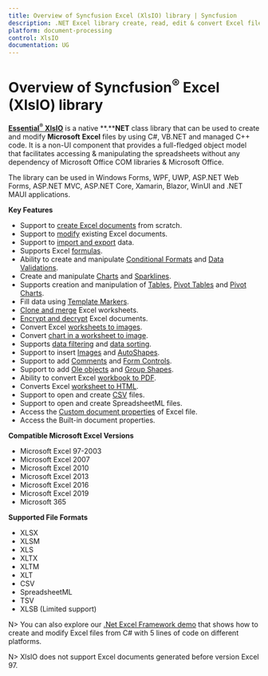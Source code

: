 ```yaml
---
title: Overview of Syncfusion Excel (XlsIO) library | Syncfusion
description: .NET Excel library create, read, edit & convert Excel file in WinForms, WPF, UWP, ASP.NET Core, ASP.NET MVC, Xamarin, Blazor, WinUI and .NET MAUI applications.
platform: document-processing
control: XlsIO
documentation: UG
---
```


# Overview of Syncfusion<sup>&reg;</sup> Excel (XlsIO) library

[**Essential<sup>&reg;</sup> XlsIO**](https://www.syncfusion.com/document-processing/excel-framework/net) is a native **.****NET** class library that can be used to create and modify **Microsoft** **Excel** files by using C#, VB.NET and managed C++ code. It is a non-UI component that provides a full-fledged object model that facilitates accessing & manipulating the spreadsheets without any dependency of Microsoft Office COM libraries & Microsoft Office.

The library can be used in Windows Forms, WPF, UWP, ASP.NET Web Forms, ASP.NET MVC, ASP.NET Core, Xamarin, Blazor, WinUI and .NET MAUI applications.

**Key Features**

* Support to [create Excel documents](https://help.syncfusion.com/document-processing/excel/excel-library/net/create-excel-file-csharp-vbnet) from scratch.
* Support to [modify](https://help.syncfusion.com/document-processing/excel/excel-library/net/loading-and-saving-workbook) existing Excel documents.
* Support to [import and export](https://help.syncfusion.com/document-processing/excel/excel-library/net/working-with-data) data.
* Supports Excel [formulas](https://help.syncfusion.com/document-processing/excel/excel-library/net/working-with-formulas).
* Ability to create and manipulate [Conditional Formats](https://help.syncfusion.com/document-processing/excel/excel-library/net/working-with-conditional-formatting) and [Data Validations](https://help.syncfusion.com/document-processing/excel/excel-library/net/working-with-data-validation).
* Create and manipulate [Charts](https://help.syncfusion.com/document-processing/excel/excel-library/net/working-with-charts) and [Sparklines](https://help.syncfusion.com/document-processing/excel/excel-library/net/working-with-charts#sparkline-chart).
* Supports creation and manipulation of [Tables](https://help.syncfusion.com/document-processing/excel/excel-library/net/working-with-excel-tables), [Pivot Tables](https://help.syncfusion.com/document-processing/excel/excel-library/net/working-with-pivot-tables) and [Pivot Charts](https://help.syncfusion.com/document-processing/excel/excel-library/net/working-with-pivot-charts).
* Fill data using [Template Markers](https://help.syncfusion.com/document-processing/excel/excel-library/net/working-with-template-markers).
* [Clone and merge](https://help.syncfusion.com/document-processing/excel/excel-library/net/working-with-excel-worksheet#move-or-copy-a-worksheet) Excel worksheets.
* [Encrypt and decrypt](https://help.syncfusion.com/document-processing/excel/excel-library/net/security) Excel documents.
* Convert Excel [worksheets to images](https://help.syncfusion.com/document-processing/excel/conversions/excel-to-image/net/worksheet-to-image-conversion).
* Convert [chart in a worksheet to image](https://help.syncfusion.com/document-processing/excel/conversions/chart-to-image/net/chart-to-image-conversion).
* Supports [data filtering](https://help.syncfusion.com/document-processing/excel/excel-library/net/worksheet-cells-manipulation#data-filtering) and [data sorting](https://help.syncfusion.com/document-processing/excel/excel-library/net/worksheet-cells-manipulation#data-sorting).
* Support to insert [Images](https://help.syncfusion.com/document-processing/excel/excel-library/net/working-with-pictures) and [AutoShapes](https://help.syncfusion.com/document-processing/excel/excel-library/net/working-with-drawing-objects#autoshapes).
* Support to add [Comments](https://help.syncfusion.com/document-processing/excel/excel-library/net/working-with-drawing-objects#comments) and [Form Controls](https://help.syncfusion.com/document-processing/excel/excel-library/net/working-with-drawing-objects#form-controls).
* Support to add [Ole objects](https://help.syncfusion.com/document-processing/excel/excel-library/net/working-with-drawing-objects#ole-objects) and [Group Shapes](https://help.syncfusion.com/document-processing/excel/excel-library/net/working-with-drawing-objects#group-shapes).
* Ability to convert Excel [workbook to PDF](https://help.syncfusion.com/document-processing/excel/conversions/excel-to-pdf/net/excel-to-pdf-conversion).
* Converts Excel [worksheet to HTML](https://help.syncfusion.com/document-processing/excel/excel-library/net/working-with-excel-worksheet#save-worksheet-as-html).
* Support to open and create [CSV](https://help.syncfusion.com/document-processing/excel/excel-library/net/working-with-excel-worksheet#save-worksheet-as-csv) files.
* Support to open and create SpreadsheetML files.
* Access the [Custom document properties](https://support.syncfusion.com/kb/article/7453/add-custom-properties-to-excel-document-using-xlsio) of Excel file.
* Access the Built-in document properties.

**Compatible Microsoft Excel Versions**

* Microsoft Excel 97-2003
* Microsoft Excel 2007
* Microsoft Excel 2010
* Microsoft Excel 2013
* Microsoft Excel 2016
* Microsoft Excel 2019
* Microsoft 365

**Supported File Formats**

* XLSX
* XLSM
* XLS
* XLTX
* XLTM
* XLT
* CSV
* SpreadsheetML
* TSV
* XLSB (Limited support)

N> You can also explore our [.Net Excel Framework demo](https://www.syncfusion.com/demos/fileformats/excel-library) that shows how to create and modify Excel files from C# with 5 lines of code on different platforms.

N> XlsIO does not support Excel documents generated before version Excel 97.